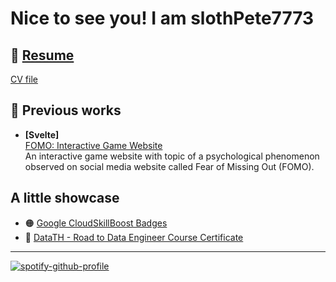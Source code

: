 # Nice to see you! I am slothPete7773

## :page_with_curl: [Resume](https://slothpete7773.github.io/)

[CV file](https://drive.google.com/file/d/1sags4H908emefE7NCuivarZYvxYH8NR4/view?usp=share_link)

## :floppy_disk: Previous works

- **[Svelte]**\
[FOMO: Interactive Game Website](https://on-train.vercel.app/)\
An interactive game website with topic of a psychological phenomenon observed on social media website called Fear of Missing Out (FOMO).


<!-- ## :computer: Personal works -->

## A little showcase

- :orange_circle: [Google CloudSkillBoost Badges](https://www.cloudskillsboost.google/public_profiles/cc9e516e-1f48-4240-988c-fa3db2b8bd08)
- :red_circle: [DataTH - Road to Data Engineer Course Certificate](https://drive.google.com/file/d/1I8PhTK0cPe7V3kd5aHtma6gtTwyNpLeu/view?usp=share_link)

<!---
slothPete7773/slothPete7773 is a ✨ special ✨ repository because its `README.md` (this file) appears on your GitHub profile.
You can click the Preview link to take a look at your changes.
--->
---

[![spotify-github-profile](https://spotify-github-profile.vercel.app/api/view?uid=21ojs7wes6dzhscvfxuxw7xry&cover_image=true&theme=default&show_offline=false)](https://spotify-github-profile.vercel.app/api/view?uid=21ojs7wes6dzhscvfxuxw7xry&redirect=true)
